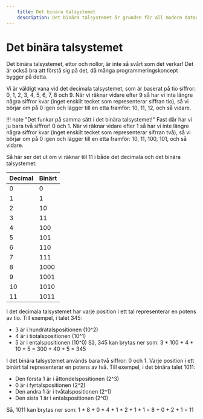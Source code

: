 ```yaml
---
    title: Det binära talsystemet
    description: Det binära talsystemet är grunden för all modern datorteknik.
---
```


# Det binära talsystemet

Det binära talsystemet, ettor och nollor, är inte så svårt som det verkar! Det är också bra att förstå sig på det, då många programmeringskoncept bygger på detta.

Vi är väldigt vana vid det decimala talsystemet, som är baserat på tio siffror: 0, 1, 2, 3, 4, 5, 6, 7, 8 och 9. När vi räknar vidare efter 9 så har vi inte längre några siffror kvar (inget enskilt tecket som representerar siffran tio), så vi börjar om på 0 igen och lägger till en etta framför: 10, 11, 12, och så vidare.

!!! note "Det funkar på samma sätt i det binära talsystemet!"
    Fast där har vi ju bara två siffror! 0 och 1. När vi räknar vidare efter 1 så har vi inte längre några siffror kvar (inget enskilt tecket som representerar sifrran två), så vi börjar om på 0 igen och lägger till en etta framför: 10, 11, 100, 101, och så vidare.

Så här ser det ut om vi räknar till 11 i både det decimala och det binära talsystemet:

| Decimal | Binärt |
|---------|--------|
| 0       | 0      |
| 1       | 1      |
| 2       | 10     |
| 3       | 11     |
| 4       | 100    |
| 5       | 101    |
| 6       | 110    |
| 7       | 111    |
| 8       | 1000   |
| 9       | 1001   |
| 10      | 1010   |
| 11      | 1011   |

I det decimala talsystemet har varje position i ett tal representerar en potens av tio. Till exempel, i talet 345: 
- 3 är i hundratalspositionen (10^2)
- 4 är i tiotalspositionen (10^1)
- 5 är i entalspositionen (10^0)
Så, 345 kan brytas ner som:
3 * 100 + 4 * 10 + 5 = 300 + 40 + 5 = 345

I det binära talsystemet används bara två siffror: 0 och 1. Varje position i ett binärt tal representerar en potens av två. Till exempel, i det binära talet 1011:
- Den första 1 är i åttondelspositionen (2^3)
- 0 är i fyrtalspositionen (2^2)
- Den andra 1 är i tvåtalspositionen (2^1)
- Den sista 1 är i entalspositionen (2^0)

Så, 1011 kan brytas ner som:
1 * 8 + 0 * 4 + 1 * 2 + 1 * 1 = 8 + 0 + 2 + 1 = 11